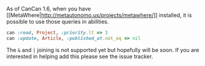 As of CanCan 1.6, when you have [[MetaWhere|http://metautonomo.us/projects/metawhere/]] installed, it is possible to use those queries in abilities.

```ruby
can :read, Project, :priority.lt => 3
can :update, Article, :published_at.not_eq => nil
```

The `&` and `|` joining is not supported yet but hopefully will be soon. If you are interested in helping add this please see the issue tracker.